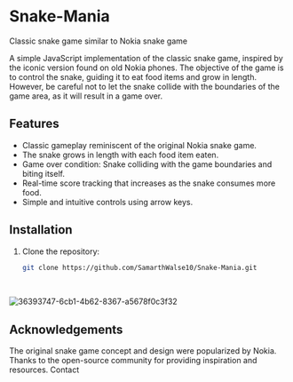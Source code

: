 # Snake-Mania
Classic snake game similar to Nokia snake game    

A simple JavaScript implementation of the classic snake game, inspired by the iconic version found on old Nokia phones. The objective of the game is to control the snake, guiding it to eat food items and grow in length. However, be careful not to let the snake collide with the boundaries of the game area, as it will result in a game over.
## Features
- Classic gameplay reminiscent of the original Nokia snake game.
- The snake grows in length with each food item eaten.
- Game over condition: Snake colliding with the game boundaries and biting itself.
- Real-time score tracking that increases as the snake consumes more food.
- Simple and intuitive controls using arrow keys.
## Installation
1. Clone the repository:
   ```bash
   git clone https://github.com/SamarthWalse10/Snake-Mania.git
<br/>

![36393747-6cb1-4b62-8367-a5678f0c3f32](https://github.com/SamarthWalse10/Snake-Mania/assets/125689593/5d5858ef-a843-42b2-83b7-8c0f7b8b6a24)
<br/>
## Acknowledgements
The original snake game concept and design were popularized by Nokia.
Thanks to the open-source community for providing inspiration and resources.
Contact

